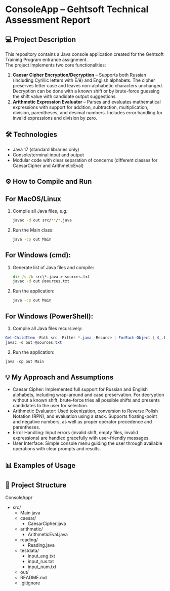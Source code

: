 # ConsoleApp – Gehtsoft Technical Assessment Report

## 💻 Project Description
This repository contains a Java console application created for the Gehtsoft Training Program entrance assignment.  
The project implements two core functionalities:

1. **Caesar Cipher Encryption/Decryption** – Supports both Russian (including Cyrillic letters with Ё/ё) and English alphabets. The cipher preserves letter case and leaves non-alphabetic characters unchanged. Decryption can be done with a known shift or by brute-force guessing the shift value with candidate output suggestions.
3. **Arithmetic Expression Evaluator** – Parses and evaluates mathematical expressions with support for addition, subtraction, multiplication, division, parentheses, and desimal numbers. Includes error handling for invalid expressions and division by zero.

## 🛠️ Technologies
- Java 17 (standard libraries only)
- Console/terminal input and output
- Modular code with clear separation of concerns (different classes for CaesarCipher and ArithmeticEval)

## ⚙️ How to Compile and Run

## For MacOS/Linux
1. Compile all Java files, e.g.:
   ```bash  
   javac -d out src/**/*.java
2. Run the Main class:
   ```bash
   java -cp out Main

## For Windows (cmd):
1. Generate list of Java files and compile:
   ```cmd
   dir /s /b src\*.java > sources.txt
   javac -d out @sources.txt
2. Run the application:
   ```cmd
   java -cp out Main

## For Windows (PowerShell):
1. Compile all Java files recursively:
  ```powershell
  Get-ChildItem -Path src -Filter *.java -Recurse | ForEach-Object { $_.FullName } | Set-Content sources.txt
  javac -d out @sources.txt
```
2. Run the application:
  ```powershell
  java -cp out Main
 
 ```
## 💡 My Approach and Assumptions
- Caesar Cipher: Implemented full support for Russian and English alphabets, including wrap-around and case preservation. For decryption without a known shift, brute-force tries all possible shifts and presents candidates to the user for selection.
- Arithmetic Evaluator: Used tokenization, conversion to Reverse Polish Notation (RPN), and evaluation using a stack. Supports floating-point and negative numbers, as well as proper operator precedence and parentheses.
- Error Handling: Input errors (invalid shift, empty files, invalid expressions) are handled gracefully with user-friendly messages.
- User Interface: Simple console menu guiding the user through available operations with clear prompts and results.

## 📊 Examples of Usage

## 📂 Project Structure
ConsoleApp/
- src/
   - Main.java                
   - caesar/
     - CaesarCipher.java
   - arithmetic/
     - ArithmeticEval.java
   - reading/
     - Reading.java
   - testdata/
     - input_eng.txt
     - input_rus.txt
     - input_num.txt
   - out/
   - README.md
   - .gitignore
 
